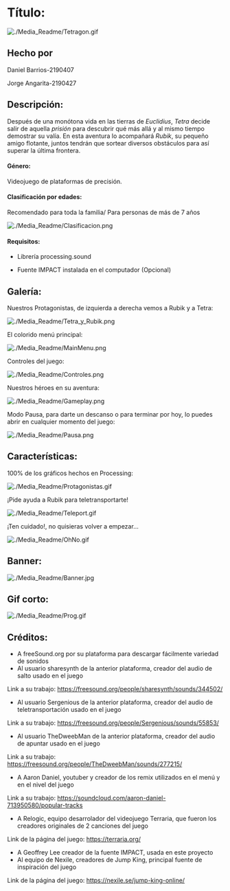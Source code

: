 # **Título**: 	

![./Media_Readme/Tetragon.gif](./Media_Readme/Tetragon.gif)

## **Hecho por**

Daniel Barrios-2190407

Jorge Angarita-2190427

## **Descripción**: 

Después de una monótona vida en las tierras de *Euclidius*, *Tetra* decide salir de aquella *prisión* para descubrir qué más allá y al mismo tiempo demostrar su valía. En esta aventura lo acompañará *Rubik*, su pequeño amigo flotante, juntos tendrán que sortear diversos obstáculos para así superar la última frontera. 

#### Género:

Videojuego de plataformas de precisión.

#### Clasificación por edades:

Recomendado para toda la familia/ Para personas de más de 7 años

![./Media_Readme/Clasificacion.png](./Media_Readme/Clasificacion.png)

#### Requisitos:

- Librería processing.sound

- Fuente IMPACT instalada en el computador (Opcional)

## **Galería**: 

Nuestros Protagonistas, de izquierda a derecha vemos a Rubik y a Tetra:

![./Media_Readme/Tetra_y_Rubik.png](./Media_Readme/Tetra_y_Rubik.png)

El colorido menú principal:

![./Media_Readme/MainMenu.png](./Media_Readme/MainMenu.png)

Controles del juego:

![./Media_Readme/Controles.png](./Media_Readme/Controles.png)

Nuestros héroes en su aventura:

![./Media_Readme/Gameplay.png](./Media_Readme/Gameplay.png)

Modo Pausa, para darte un descanso o para terminar por hoy, lo puedes abrir en cualquier momento del juego:

![./Media_Readme/Pausa.png](./Media_Readme/Pausa.png)

## **Características**: 

100% de los gráficos hechos en Processing:

![./Media_Readme/Protagonistas.gif](./Media_Readme/Protagonistas.gif)

¡Pide ayuda a Rubik para teletransportarte!

![./Media_Readme/Teleport.gif](./Media_Readme/Teleport.gif)

¡Ten cuidado!, no quisieras volver a empezar...

![./Media_Readme/OhNo.gif](./Media_Readme/OhNo.gif)

## **Banner**:

![./Media_Readme/Banner.jpg](./Media_Readme/Banner.jpg)

## **Gif corto**:

![./Media_Readme/Prog.gif](./Media_Readme/Prog.gif)

## **Créditos**:

- A freeSound.org por su plataforma para descargar fácilmente variedad de sonidos
- Al usuario sharesynth de la anterior plataforma, creador del audio de salto usado en el juego

Link a su trabajo: https://freesound.org/people/sharesynth/sounds/344502/

- Al usuario Sergenious de la anterior plataforma, creador del audio de teletransportación usado en el juego

Link a su trabajo: https://freesound.org/people/Sergenious/sounds/55853/

- Al usuario TheDweebMan de la anterior plataforma, creador del audio de apuntar usado en el juego

Link a su trabajo: https://freesound.org/people/TheDweebMan/sounds/277215/

- A Aaron Daniel, youtuber y creador de los remix utilizados en el menú y en el nivel del juego

Link a su trabajo: https://soundcloud.com/aaron-daniel-713950580/popular-tracks

- A Relogic, equipo desarrolador del videojuego Terraria, que fueron los creadores originales de 2 canciones del juego

Link de la página del juego: https://terraria.org/

- A Geoffrey Lee creador de la fuente IMPACT, usada en este proyecto
- Al equipo de Nexile, creadores de Jump King, principal fuente de inspiración del juego

Link de la página del juego: https://nexile.se/jump-king-online/
